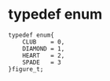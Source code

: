 <!-- TITLE: C -->
<!-- SUBTITLE: A quick summary of C -->

# typedef enum


```c_cpp
typedef enum{
    CLUB    = 0,
    DIAMOND = 1,
    HEART   = 2,
    SPADE   = 3
}figure_t;
```
